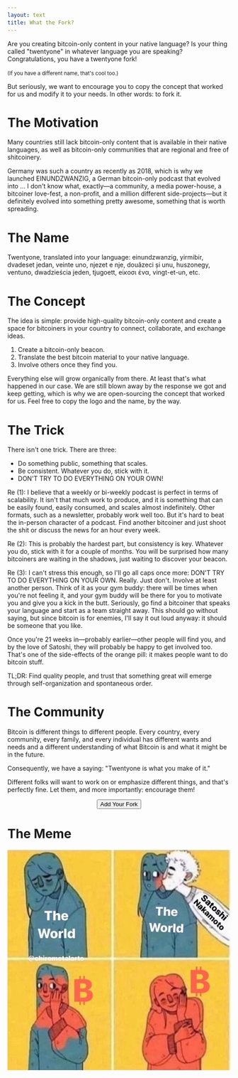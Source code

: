 ```yaml
---
layout: text 
title: What the Fork?
---
```


Are you creating bitcoin-only content in your native language? Is your thing called "twentyone" in whatever language you are speaking? Congratulations, you have a twentyone fork!

<small>(If you have a different name, that's cool too.)</small>

But seriously, we want to encourage you to copy the concept that worked for us
and modify it to your needs. In other words: to fork it.

# The Motivation

Many countries still lack bitcoin-only content that is available in their native
languages, as well as bitcoin-only communities that are regional and free of
shitcoinery. 

Germany was such a country as recently as 2018, which is why we launched
EINUNDZWANZIG, a German bitcoin-only podcast that evolved into ... I don't know
what, exactly—a community, a media power-house, a bitcoiner love-fest, a
non-profit, and a million different side-projects—but it definitely evolved into
something pretty awesome, something that is worth spreading.

# The Name

Twentyone, translated into your language: einundzwanzig, yirmibir, dvadeset
jedan, veinte uno, njezet e nje, douăzeci și unu, huszonegy, ventuno,
dwadzieścia jeden, tjugoett, eίκοσι ένα, vingt-et-un, etc.

# The Concept

The idea is simple: provide high-quality bitcoin-only content and create a space
for bitcoiners in your country to connect, collaborate, and exchange ideas. 

1. Create a bitcoin-only beacon.
2. Translate the best bitcoin material to your native language.
3. Involve others once they find you.

Everything else will grow organically from there. At least that's what happened in our case. We are still blown away by the response we got and keep getting, which is why we are open-sourcing the concept that worked for us. Feel free to copy the logo and the name, by the way.

# The Trick

There isn't one trick. There are three:

- Do something public, something that scales.
- Be consistent. Whatever you do, stick with it.
- DON'T TRY TO DO EVERYTHING ON YOUR OWN!

Re (1): I believe that a weekly or bi-weekly podcast is perfect in terms of
scalability. It isn't that much work to produce, and it is something that can be
easily found, easily consumed, and scales almost indefinitely. Other formats,
such as a newsletter, probably work well too. But it's hard to beat the
in-person character of a podcast. Find another bitcoiner and just shoot the shit
or discuss the news for an hour every week. 

Re (2): This is probably the hardest part, but consistency is key. Whatever you
do, stick with it for a couple of months. You will be surprised how many
bitcoiners are waiting in the shadows, just waiting to discover your beacon.

Re (3): I can't stress this enough, so I'll go all caps once more: DON'T TRY TO
DO EVERYTHING ON YOUR OWN. Really. Just don't. Involve at least another person.
Think of it as your gym buddy: there will be times when you're not feeling it,
and your gym buddy will be there for you to motivate you and give you a kick in
the butt. Seriously, go find a bitcoiner that speaks your language and start as
a team straight away. This should go without saying, but since bitcoin is for
enemies, I'll say it out loud anyway: it should be someone that you like.

Once you're 21 weeks in—probably earlier—other people will find you, and by the
love of Satoshi, they will probably be happy to get involved too. That's one of
the side-effects of the orange pill: it makes people want to do bitcoin stuff.

TL;DR: Find quality people, and trust that something great will emerge through
self-organization and spontaneous order. 

# The Community

Bitcoin is different things to different people. Every country, every community,
every family, and every individual has different wants and needs and a different
understanding of what Bitcoin is and what it might be in the future.

Consequently, we have a saying: "Twentyone is what you make of it."

Different folks will want to work on or emphasize different things, and that's
perfectly fine. Let them, and more importantly: encourage them!

<center>
    <a href="/">
        <button type="button" class="btn btn-primary btn-large btn-custom">Add Your Fork</button>
    </a>
</center>

# The Meme

![](images/thankyou.jpg)